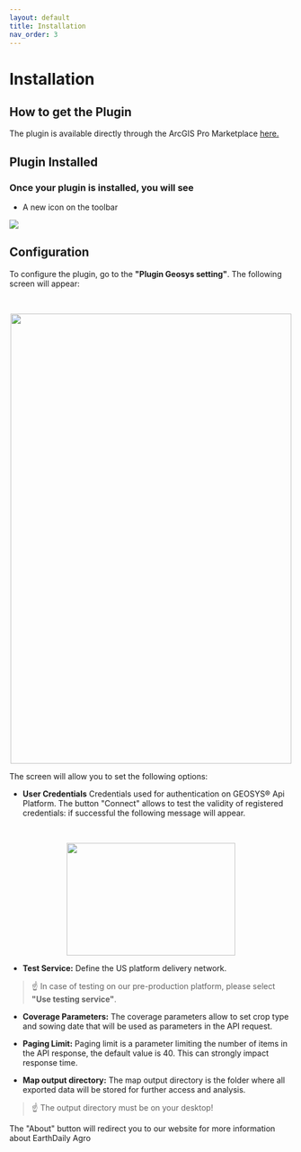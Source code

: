 ```yaml
---
layout: default
title: Installation
nav_order: 3
---
```



# Installation

## How to get the Plugin
The plugin is available directly through the ArcGIS Pro Marketplace [here.](https://www.esri.com/en-us/arcgis-marketplace/overview)

## Plugin Installed

 ### Once your plugin is installed, you will see

 - A new icon on the toolbar

![](https://github.com/GEOSYS/Images/blob/main/ArcGIS/Icon_toolbar.png)

## Configuration


To configure the plugin, go to the <Strong>"Plugin Geosys setting"</Strong>.
The following screen will appear:

<br>
<p align="center">
  <img width="500" height="800" src="https://github.com/GEOSYS/Images/blob/main/ArcGIS/ArcGIS_setting.png">
<br>
</p>

The screen will allow you to set the following options:
  
- <Strong>User Credentials</Strong> Credentials used for authentication on GEOSYS® Api Platform. The button "Connect" allows to test the validity of registered credentials: if successful the following message will appear.
  
<br>
<p align="center">
  <img width="300" height="200" src="https://raw.githubusercontent.com/GEOSYS/qgis-plugin-doc/master/pictures/Authentication_image.png">
<br>
</p>


- <Strong>Test Service:</Strong> Define the US platform delivery network. 
 > ☝️  In case of testing on our pre-production platform, please select **"Use testing service"**.


 - <Strong>Coverage Parameters:</Strong> The coverage parameters allow to set crop type and sowing date that will be used as parameters in the API request.

 - <Strong>Paging Limit:</Strong> Paging limit is a parameter limiting the number of items in the API response, the default value is 40. This can strongly impact response time.
 
 - <Strong>Map output directory:</Strong> The map output directory is the folder where all exported data will be stored for further access and analysis.
 > ☝️   The output directory must be on your desktop!

  The "About" button will redirect you to our website for more information about EarthDaily Agro
 
